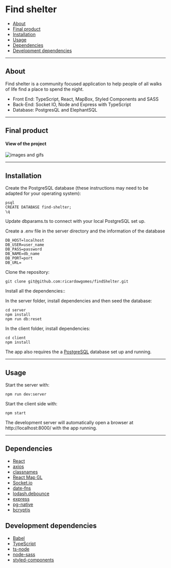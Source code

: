 # Find shelter

- [About](#about)
- [Final product](#final-product)
- [Installation](#installation)
- [Usage](#usage)
- [Dependencies](#dependencies)
- [Development dependencies](#development-dependencies)

---

## About

Find shelter is a community focused application to help people of all walks of life find a place to spend the night.
- Front End: TypeScript, React, MapBox, Styled Components and SASS
- Back-End: Socket IO, Node and Express with TypeScript
- Database: PostgresQL and ElephantSQL

---

## Final product

#### View of the project

![images and gifs](./docs/image.jpeg)

---

## Installation

Create the PostgreSQL database (these instructions may need to be adapted for your operating system):

```shell
psql
CREATE DATABASE find-shelter;
\q
```

Update dbparams.ts to connect with your local PostgreSQL set up.

Create a .env file in the server directory and the information of the database

```
DB_HOST=localhost
DB_USER=user_name
DB_PASS=password
DB_NAME=db_name
DB_PORT=port
DB_URL=
```

Clone the repository:
```shell
git clone git@github.com:ricardowgomes/findShelter.git
```

Install all the dependencies::

In the server folder, install dependencies and then seed the database:

```shell
cd server
npm install
npm run db:reset
```

In the client folder, install dependencies:

```shell
cd client
npm install
```

The app also requires the a [PostgreSQL](https://www.postgresql.org/) database set up and running.

---


## Usage

Start the server with:
```shell
npm run dev:server
```

Start the client side with:
```shell
npm start
```

The development server will automatically open a browser at http://localhost:8000/ with the app running.

---


## Dependencies

- [React](https://reactjs.org/)
- [axios](https://www.npmjs.com/package/axios)
- [classnames](https://www.npmjs.com/package/classnames)
- [React Map GL](https://visgl.github.io/react-map-gl/)
- [Socket.io](https://socket.io/)
- [date-fns](https://date-fns.org/)
- [lodash.debounce](https://lodash.com/docs/4.17.15)
- [express](https://expressjs.com/)
- [pg-native](https://www.npmjs.com/package/pg-native)
- [bcryptjs](https://www.npmjs.com/package/bcryptjs)

## Development dependencies

- [Babel](https://babeljs.io/)
- [TypeScript](https://www.typescriptlang.org/)
- [ts-node](https://www.npmjs.com/package/ts-node?activeTab=versions)
- [node-sass](https://www.npmjs.com/package/node-sass)
- [styled-components](https://styled-components.com/)

